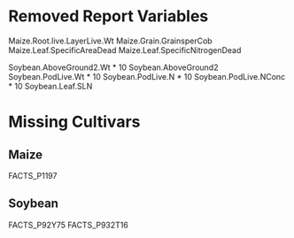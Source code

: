 # Removed Report Variables

Maize.Root.live.LayerLive.Wt
Maize.Grain.GrainsperCob
Maize.Leaf.SpecificAreaDead
Maize.Leaf.SpecificNitrogenDead

Soybean.AboveGround2.Wt * 10
Soybean.AboveGround2
Soybean.PodLive.Wt * 10
Soybean.PodLive.N * 10
Soybean.PodLive.NConc * 10
Soybean.Leaf.SLN

# Missing Cultivars

## Maize
FACTS_P1197

## Soybean
FACTS_P92Y75
FACTS_P932T16